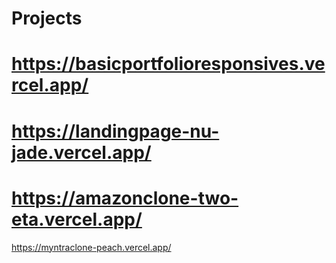 # Projects
# https://basicportfolioresponsives.vercel.app/
# https://landingpage-nu-jade.vercel.app/
# https://amazonclone-two-eta.vercel.app/
https://myntraclone-peach.vercel.app/
